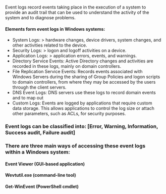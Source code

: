 Event logs record events taking place in the execution of a system to provide an audit trail that can be used to understand the activity of the system and to diagnose problems. 

#### Elements form event logs in Windows systems:
- System Logs: > hardware changes, device drivers, system changes, and other activities related to the device.
- Security Logs: > logon and logoff activities on a device. 
- Application Logs: > application errors, events, and warnings.
- Directory Service Events: Active Directory changes and activities are recorded in these logs, mainly on domain controllers.
- File Replication Service Events: Records events associated with Windows Servers during the sharing of Group Policies and logon scripts to domain controllers, from where they may be accessed by the users through the client servers.
- DNS Event Logs: DNS servers use these logs to record domain events and to map out
- Custom Logs: Events are logged by applications that require custom data storage. This allows applications to control the log size or attach other parameters, such as ACLs, for security purposes.

### Event logs can be classified into: [Error, Warning, Information, Success audit, Failure audit]
### There are three main ways of accessing these event logs within a Windows system:
#### Event Viewer (GUI-based application)
#### Wevtutil.exe (command-line tool)
#### Get-WinEvent (PowerShell cmdlet)
  
